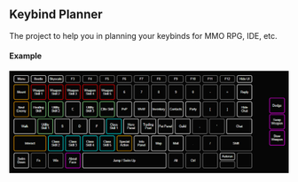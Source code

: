 ## Keybind Planner

The project to help you in planning your keybinds for MMO RPG, IDE, etc.

#### Example

![Example planning](img/example.png)
